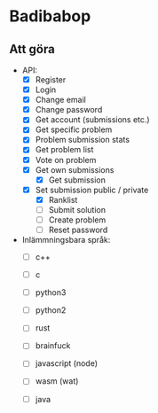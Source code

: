 # Badibabop

## Att göra

* API:
	- [x] Register
	- [x] Login
	- [x] Change email
	- [x] Change password
	- [x] Get account (submissions etc.)
	- [x] Get specific problem
	- [x] Problem submission stats
	- [x] Get problem list
	- [x] Vote on problem
  - [x] Get own submissions
	- [x] Get submission
  - [x] Set submission public / private
	- [x] Ranklist
	- [ ] Submit solution
	- [ ] Create problem
	- [ ] Reset password

* Inlämmningsbara språk:
	- [ ] c++
	- [ ] c
	- [ ] python3
	- [ ] python2
	- [ ] rust
	- [ ] brainfuck
	- [ ] javascript (node)
	- [ ] wasm (wat)
	- [ ] java

